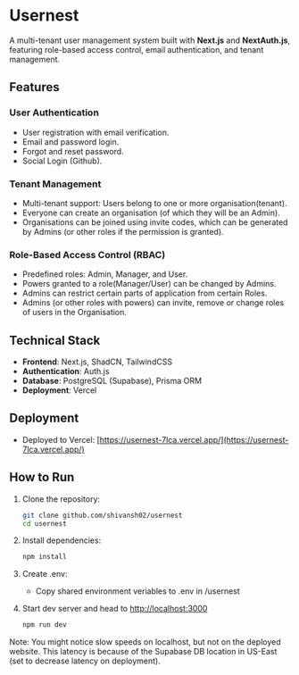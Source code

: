 # Usernest

A multi-tenant user management system built with **Next.js** and **NextAuth.js**, featuring role-based access control, email authentication, and tenant management.

## Features

### User Authentication
- User registration with email verification.
- Email and password login.
- Forgot and reset password.
- Social Login (Github).

### Tenant Management
- Multi-tenant support: Users belong to one or more organisation(tenant).
- Everyone can create an organisation (of which they will be an Admin).
- Organisations can be joined using invite codes, which can be generated by Admins (or other roles if the permission is granted).

### Role-Based Access Control (RBAC)
- Predefined roles: Admin, Manager, and User.
- Powers granted to a role(Manager/User) can be changed by Admins.
- Admins can restrict certain parts of application from certain Roles.
- Admins (or other roles with powers) can invite, remove or change roles of users in the Organisation.

## Technical Stack
- **Frontend**: Next.js, ShadCN, TailwindCSS
- **Authentication**: Auth.js
- **Database**: PostgreSQL (Supabase), Prisma ORM
- **Deployment**: Vercel

## Deployment
- Deployed to Vercel: [https://usernest-7lca.vercel.app/](https://usernest-7lca.vercel.app/)

## How to Run

1. Clone the repository:
   ```bash
   git clone github.com/shivansh02/usernest
   cd usernest

2. Install dependencies:
   ```bash
   npm install

3. Create .env:
   - Copy shared environment veriables to .env in /usernest

4. Start dev server and head to [http://localhost:3000](http://localhost:3000)
   ```bash
   npm run dev

Note: You might notice slow speeds on localhost, but not on the deployed website. This latency is because of the Supabase DB location in US-East (set to decrease latency on deployment).
